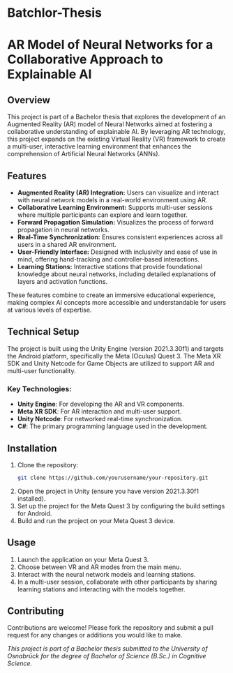 # Batchlor-Thesis
# AR Model of Neural Networks for a Collaborative Approach to Explainable AI

## Overview

This project is part of a Bachelor thesis that explores the development of an Augmented Reality (AR) model of Neural Networks aimed at fostering a collaborative understanding of explainable AI. By leveraging AR technology, this project expands on the existing Virtual Reality (VR) framework to create a multi-user, interactive learning environment that enhances the comprehension of Artificial Neural Networks (ANNs).

## Features

- **Augmented Reality (AR) Integration:** Users can visualize and interact with neural network models in a real-world environment using AR.
- **Collaborative Learning Environment:** Supports multi-user sessions where multiple participants can explore and learn together.
- **Forward Propagation Simulation:** Visualizes the process of forward propagation in neural networks.
- **Real-Time Synchronization:** Ensures consistent experiences across all users in a shared AR environment.
- **User-Friendly Interface:** Designed with inclusivity and ease of use in mind, offering hand-tracking and controller-based interactions.
- **Learning Stations:** Interactive stations that provide foundational knowledge about neural networks, including detailed explanations of layers and activation functions.

These features combine to create an immersive educational experience, making complex AI concepts more accessible and understandable for users at various levels of expertise.

## Technical Setup

The project is built using the Unity Engine (version 2021.3.30f1) and targets the Android platform, specifically the Meta (Oculus) Quest 3. The Meta XR SDK and Unity Netcode for Game Objects are utilized to support AR and multi-user functionality.

### Key Technologies:

- **Unity Engine**: For developing the AR and VR components.
- **Meta XR SDK**: For AR interaction and multi-user support.
- **Unity Netcode**: For networked real-time synchronization.
- **C#**: The primary programming language used in the development.

## Installation

1. Clone the repository:
    ```bash
    git clone https://github.com/yourusername/your-repository.git
    ```
2. Open the project in Unity (ensure you have version 2021.3.30f1 installed).
3. Set up the project for the Meta Quest 3 by configuring the build settings for Android.
4. Build and run the project on your Meta Quest 3 device.

## Usage

1. Launch the application on your Meta Quest 3.
2. Choose between VR and AR modes from the main menu.
3. Interact with the neural network models and learning stations.
4. In a multi-user session, collaborate with other participants by sharing learning stations and interacting with the models together.

## Contributing

Contributions are welcome! Please fork the repository and submit a pull request for any changes or additions you would like to make.


*This project is part of a Bachelor thesis submitted to the University of Osnabrück for the degree of Bachelor of Science (B.Sc.) in Cognitive Science.*
